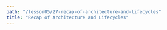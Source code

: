 ```yaml
---
path: "/lesson05/27-recap-of-architecture-and-lifecycles"
title: "Recap of Architecture and Lifecycles"
---
```


<youtube id="YeamoNUH3eQ"></youtube>
